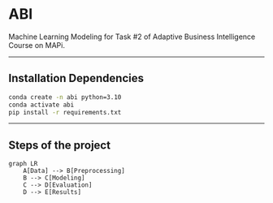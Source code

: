 # ABI
Machine Learning Modeling for Task #2 of Adaptive Business Intelligence Course on MAPi.

---
## Installation Dependencies

```bash
conda create -n abi python=3.10
conda activate abi
pip install -r requirements.txt
```

---
## Steps of the project

```mermaid
graph LR
    A[Data] --> B[Preprocessing]
    B --> C[Modeling]
    C --> D[Evaluation]
    D --> E[Results]
```